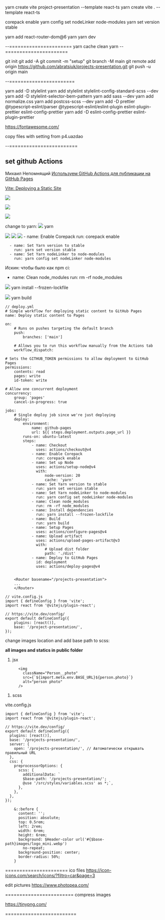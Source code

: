 yarn create vite project-presentation --template react-ts
yarn create vite . --template react-ts

corepack enable
yarn config set nodeLinker node-modules
yarn set version stable

 
yarn add react-router-dom@6
yarn
yarn dev

--======================
yarn cache clean
yarn
--======================


git init
git add -A
git commit -m "setup"
git branch -M main
git remote add origin https://github.com/abratsiuk/projects-presentation.git
git push -u origin main

--=======================

yarn add -D stylelint
yarn add stylelint stylelint-config-standard-scss --dev
yarn add -D stylelint-selector-bem-pattern
yarn add sass --dev
yarn add normalize.css
yarn add postcss-scss --dev
yarn add -D prettier @typescript-eslint/parser @typescript-eslint/eslint-plugin eslint-plugin-prettier eslint-config-prettier
yarn add -D eslint-config-prettier eslint-plugin-prettier

https://fontawesome.com/
<script src="https://kit.fontawesome.com/bd4e968d26.js" crossorigin="anonymous"></script>

copy files with setting from p4.uazdao

--========================

## set github Actions


 Михаил Непомнящий [Используем GitHub Actions для публикации на GitHub Pages](https://www.youtube.com/watch?v=KQimnN1xMqY&t=39s&ab_channel=%D0%9C%D0%B8%D1%85%D0%B0%D0%B8%D0%BB%D0%9D%D0%B5%D0%BF%D0%BE%D0%BC%D0%BD%D1%8F%D1%89%D0%B8%D0%B9)

[Vite: Deploying a Static Site](https://vite.dev/guide/static-deploy.html)


![](_md_img/flow_images/flow%202025-01-02-14-40-12.png)

![](_md_img/flow_images/flow%202025-01-02-14-41-39.png)

![](_md_img/flow_images/flow%202025-01-02-14-42-47.png)

change to yarn:
![](_md_img/flow_images/flow%202025-01-02-14-46-04.png)
yarn

![](_md_img/flow_images/flow%202025-01-02-15-06-04.png)
![](_md_img/flow_images/flow%202025-01-02-15-12-43.png)
![](_md_img/flow_images/flow%202025-01-02-15-16-44.png)
      - name: Enable Corepack
        run: corepack enable

      - name: Set Yarn version to stable
        run: yarn set version stable
      - name: Set Yarn nodeLinker to node-modules
        run: yarn config set nodeLinker node-modules

Искин: чтобы было как npm ci:
- name: Clean node_modules
  run: rm -rf node_modules

![](_md_img/flow_images/flow%202025-01-02-14-49-02.png)
yarn install --frozen-lockfile

![](_md_img/flow_images/flow%202025-01-02-14-50-51.png)
yarn build

```
// deploy.yml
# Simple workflow for deploying static content to GitHub Pages
name: Deploy static content to Pages

on:
    # Runs on pushes targeting the default branch
    push:
        branches: ['main']

    # Allows you to run this workflow manually from the Actions tab
    workflow_dispatch:

# Sets the GITHUB_TOKEN permissions to allow deployment to GitHub Pages
permissions:
    contents: read
    pages: write
    id-token: write

# Allow one concurrent deployment
concurrency:
    group: 'pages'
    cancel-in-progress: true

jobs:
    # Single deploy job since we're just deploying
    deploy:
        environment:
            name: github-pages
            url: ${{ steps.deployment.outputs.page_url }}
        runs-on: ubuntu-latest
        steps:
            - name: Checkout
              uses: actions/checkout@v4
            - name: Enable Corepack
              run: corepack enable
            - name: Set up Node
              uses: actions/setup-node@v4
              with:
                  node-version: 20
                  cache: 'yarn'
            - name: Set Yarn version to stable
              run: yarn set version stable
            - name: Set Yarn nodeLinker to node-modules
              run: yarn config set nodeLinker node-modules
            - name: Clean node_modules
              run: rm -rf node_modules
            - name: Install dependencies
              run: yarn install --frozen-lockfile
            - name: Build
              run: yarn build
            - name: Setup Pages
              uses: actions/configure-pages@v4
            - name: Upload artifact
              uses: actions/upload-pages-artifact@v3
              with:
                  # Upload dist folder
                  path: './dist'
            - name: Deploy to GitHub Pages
              id: deployment
              uses: actions/deploy-pages@v4


```

```
    <Router basename="/projects-presentation">
    ...
    </Router>
```

```
// vite.config.js
import { defineConfig } from 'vite';
import react from '@vitejs/plugin-react';

// https://vite.dev/config/
export default defineConfig({
    plugins: [react()],
    base: '/project-presentation/',
});

```

change images location and add base path to scss:

**all images and statics in  public folder**

1) jsx
```
      <img
        className="Person__photo"
        src={`${import.meta.env.BASE_URL}${person.photo}`}
        alt="person photo"
      />
```
1) scss

vite.config.js
```
import { defineConfig } from 'vite';
import react from '@vitejs/plugin-react';

// https://vite.dev/config/
export default defineConfig({
  plugins: [react()],
  base: '/projects-presentation/',
  server: {
    open: '/projects-presentation/', // Автоматически открывать правильный URL
  },  
  css: {
    preprocessorOptions: {
      scss: {
        additionalData: `
        $base-path: '/projects-presentation/';
        @use '/src/styles/variables.scss' as *;`,
      },
    },
  },
});
```

```
    &::before {
      content: '';
      position: absolute;
      top: 0.5rem;
      left: 2rem;
      width: 6rem;
      height: 6rem;
      background: $Header-color url('#{$base-path}images/logo_mini.webp')
        no-repeat;
      background-position: center;
      border-radius: 50%;
    }
```

======================
ico files
https://icon-icons.com/search/icons/?filtro=car&page=3

edit pictures
https://www.photopea.com/

========================
compress images

https://tinypng.com/

=========================

